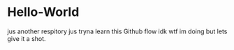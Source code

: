# Hello-World
jus another respitory
jus tryna learn this Github flow idk wtf im doing but lets give it a shot.
